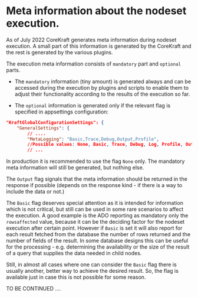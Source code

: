 # Meta information about the nodeset execution.

As of July 2022 CoreKraft generates meta information during nodeset execution. A small part of this information is generated by the CoreKraft and the rest is generated by the various plugins.

The execution meta information consists of `mandatory` part and `optional` parts. 

* The `mandatory` information (tiny amount) is generated always and can be accessed during the execution by plugins and scripts to enable them to adjust their functionality according to the results of the execution so far. 

* The `optional` information is generated only if the relevant flag is specified in appsettings configuration:

```JSON
"KraftGlobalConfigurationSettings": {
    "GeneralSettings": {
        // ....
        "MetaLogging": "Basic,Trace,Debug,Output,Profile", 
        //Possible values: None, Basic, Trace, Debug, Log, Profile, Output
        // ...
```

In production it is recommended to use the flag `None` only. The mandatory meta information will still be generated, but nothing else. 

The `Output` flag signals that the meta information should be returned in the response if possible (depends on the response kind - if there is a way to include the data or not.)

The `Basic` flag deserves special attention as it is intended for information which is not critical, but still can be used in some rare scenarios to affect the execution. A good example is the ADO reporting as mandatory only the `rowsaffected` value, because it can be the deciding factor for the nodeset execution after certain point. However if `Basic` is set it will also report for each result fetched from the database the number of rows returned and the number of fields of the result. In some database designs this can be useful for the processing - e.g. determining the availability or the size of the result of a query that supplies the data needed in child nodes. 

Still, in almost all cases where one can consider the `Basic` flag there is usually another, better way to achieve the desired result. So, the flag is available just in case this is not possible for some reason.

TO BE CONTINUED ....